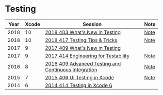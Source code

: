 # Testing 

Year|Xcode|Session|Note
---|---|---|---
2018|10|[2018 403 What's New in Testing](https://developer.apple.com/videos/play/wwdc2018/403/)|[Note](2018-403-whats-new-in-testing)
2018|10|[2018 417 Testing Tips & Tricks](https://developer.apple.com/videos/play/wwdc2018/417)|[Note](2018-417-testing-tips-and-tricks.md)
2017|9|[2017 409 What's New in Testing](https://developer.apple.com/videos/play/wwdc2017/409)
2017|9|[2017 414 Engineering for Testability](https://developer.apple.com/videos/play/wwdc2017/414)|[Note](2017-414-engineering-for-testability)
2016|8|[2016 409 Advanced Testing and Continuous Integration](https://developer.apple.com/videos/play/wwdc2016/409)|[Note](2016-409-advanced-testing-and-continuous-integration)
2015|7|[2015 406 UI Testing in Xcode](https://developer.apple.com/videos/play/wwdc2015/406)|[Note](2015-405-ui-testing-in-xcode)
2014|6|[2014 414 Testing in Xcode 6](https://developer.apple.com/videos/play/wwdc2014/414)

